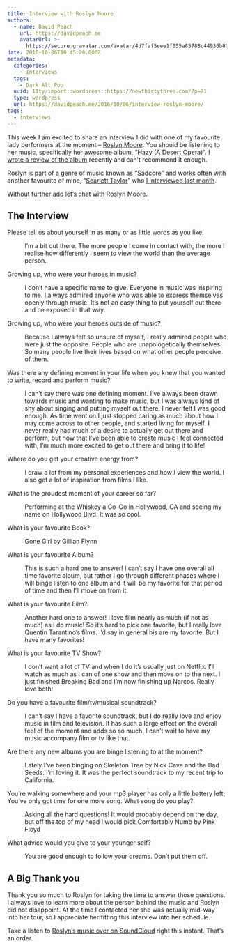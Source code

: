```yaml
---
title: Interview with Roslyn Moore
authors:
  - name: David Peach
    url: https://davidpeach.me
    avatarUrl: >-
      https://secure.gravatar.com/avatar/4d7faf5eee1f055a85788c44936b8995eaab6dfb004e7854ec747ccb272e91ee?s=96&d=mm&r=g
date: 2016-10-06T10:45:20.000Z
metadata:
  categories:
    - Interviews
  tags:
    - Dark Alt Pop
  uuid: 11ty/import::wordpress::https://newthirtythree.com/?p=71
  type: wordpress
  url: https://davidpeach.me/2016/10/06/interview-roslyn-moore/
tags:
  - interviews
---
```

This week I am excited to share an interview I did with one of my favourite lady performers at the moment – [Roslyn Moore](http://www.roslynmoore.com/). You should be listening to her music, specifically her awesome album, “[Hazy (A Desert Opera)](https://soundcloud.com/roslyn-moore/sets/hazy-a-desert-opera)“. [I wrote a review of the album](/2016/09/27/hazy-a-desert-opera-by-roslyn-moore/) recently and can’t recommend it enough.

Roslyn is part of a genre of music known as “Sadcore” and works often with another favourite of mine, “[Scarlett Taylor](http://www.scarletttaylor.com/)” who [I interviewed last month](/2016/09/09/interview-scarlett-taylor/).

Without further ado let’s chat with Roslyn Moore.

## The Interview

Please tell us about yourself in as many or as little words as you like.

<dd>I’m a bit out there. The more people I come in contact with, the more I realise how differently I seem to view the world than the average person.</dd>

Growing up, who were your heroes in music?

<dd>I don’t have a specific name to give. Everyone in music was inspiring to me. I always admired anyone who was able to express themselves openly through music. It’s not an easy thing to put yourself out there and be exposed in that way.</dd>

Growing up, who were your heroes outside of music?

<dd>Because I always felt so unsure of myself, I really admired people who were just the opposite. People who are unapologetically themselves. So many people live their lives based on what other people perceive of them.</dd>

Was there any defining moment in your life when you knew that you wanted to write, record and perform music?

<dd>I can’t say there was one defining moment. I’ve always been drawn towards music and wanting to make music, but I was always kind of shy about singing and putting myself out there. I never felt I was good enough. As time went on I just stopped caring as much about how I may come across to other people, and started living for myself. I never really had much of a desire to actually get out there and perform, but now that I’ve been able to create music I feel connected with, I’m much more excited to get out there and bring it to life!</dd>

Where do you get your creative energy from?

<dd>I draw a lot from my personal experiences and how I view the world. I also get a lot of inspiration from films I like.</dd>

What is the proudest moment of your career so far?

<dd>Performing at the Whiskey a Go-Go in Hollywood, CA and seeing my name on Hollywood Blvd. It was so cool.</dd>

What is your favourite Book?

<dd>Gone Girl by Gillian Flynn</dd>

What is your favourite Album?

<dd>This is such a hard one to answer! I can’t say I have one overall all time favorite album, but rather I go through different phases where I will binge listen to one album and it will be my favorite for that period of time and then I’ll move on from it.</dd>

What is your favourite Film?

<dd>Another hard one to answer! I love film nearly as much (if not as much) as I do music! So it’s hard to pick one favorite, but I really love Quentin Tarantino’s films. I’d say in general his are my favorite. But I have many favorites!</dd>

What is your favourite TV Show?

<dd>I don’t want a lot of TV and when I do it’s usually just on Netflix. I’ll watch as much as I can of one show and then move on to the next. I just finished Breaking Bad and I’m now finishing up Narcos. Really love both!</dd>

Do you have a favourite film/tv/musical soundtrack?

<dd>I can’t say I have a favorite soundtrack, but I do really love and enjoy music in film and television. It has such a large effect on the overall feel of the moment and adds so so much. I can’t wait to have my music accompany film or tv like that.</dd>

Are there any new albums you are binge listening to at the moment?

<dd>Lately I’ve been binging on Skeleton Tree by Nick Cave and the Bad Seeds. I’m loving it. It was the perfect soundtrack to my recent trip to California.</dd>

You’re walking somewhere and your mp3 player has only a little battery left; You’ve only got time for one more song. What song do you play?

<dd>Asking all the hard questions! It would probably depend on the day, but off the top of my head I would pick Comfortably Numb by Pink Floyd</dd>

What advice would you give to your younger self?

<dd>You are good enough to follow your dreams. Don’t put them off.</dd>

## A Big Thank you

Thank you so much to Roslyn for taking the time to answer those questions. I always love to learn more about the person behind the music and Roslyn did not disappoint. At the time I contacted her she was actually mid-way into her tour, so I appreciate her fitting this interview into her schedule.

Take a listen to [Roslyn’s music over on SoundCloud](https://soundcloud.com/roslyn-moore) right this instant. That’s an order.